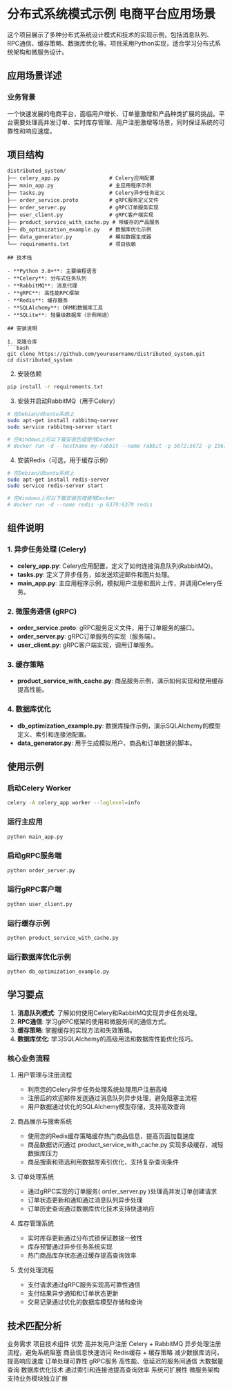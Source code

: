 # 分布式系统模式示例 电商平台应用场景

这个项目展示了多种分布式系统设计模式和技术的实现示例，包括消息队列、RPC通信、缓存策略、数据库优化等。项目采用Python实现，适合学习分布式系统架构和微服务设计。


## 应用场景详述
### 业务背景
一个快速发展的电商平台，面临用户增长、订单量激增和产品种类扩展的挑战。平台需要处理高并发订单、实时库存管理、用户注册激增等场景，同时保证系统的可靠性和响应速度。

## 项目结构

```
distributed_system/
├── celery_app.py                # Celery应用配置
├── main_app.py                  # 主应用程序示例
├── tasks.py                     # Celery异步任务定义
├── order_service.proto          # gRPC服务定义文件
├── order_server.py              # gRPC订单服务实现
├── user_client.py               # gRPC客户端实现
├── product_service_with_cache.py # 带缓存的产品服务
├── db_optimization_example.py   # 数据库优化示例
├── data_generator.py            # 模拟数据生成器
└── requirements.txt             # 项目依赖

## 技术栈

- **Python 3.8+**: 主要编程语言
- **Celery**: 分布式任务队列
- **RabbitMQ**: 消息代理
- **gRPC**: 高性能RPC框架
- **Redis**: 缓存服务
- **SQLAlchemy**: ORM和数据库工具
- **SQLite**: 轻量级数据库（示例用途）

## 安装说明

1. 克隆仓库
```bash
git clone https://github.com/yourusername/distributed_system.git
cd distributed_system
```

2. 安装依赖
```bash
pip install -r requirements.txt
```

3. 安装并启动RabbitMQ（用于Celery）
```bash
# 在Debian/Ubuntu系统上
sudo apt-get install rabbitmq-server
sudo service rabbitmq-server start

# 在Windows上可以下载安装包或使用Docker
# docker run -d --hostname my-rabbit --name rabbit -p 5672:5672 -p 15672:15672 rabbitmq:management
```

4. 安装Redis（可选，用于缓存示例）
```bash
# 在Debian/Ubuntu系统上
sudo apt-get install redis-server
sudo service redis-server start

# 在Windows上可以下载安装包或使用Docker
# docker run -d --name redis -p 6379:6379 redis
```

## 组件说明

### 1. 异步任务处理 (Celery)

- **celery_app.py**: Celery应用配置，定义了如何连接消息队列(RabbitMQ)。
- **tasks.py**: 定义了异步任务，如发送欢迎邮件和图片处理。
- **main_app.py**: 主应用程序示例，模拟用户注册和图片上传，并调用Celery任务。

### 2. 微服务通信 (gRPC)

- **order_service.proto**: gRPC服务定义文件，用于订单服务的接口。
- **order_server.py**: gRPC订单服务的实现（服务端）。
- **user_client.py**: gRPC客户端实现，调用订单服务。

### 3. 缓存策略

- **product_service_with_cache.py**: 商品服务示例，演示如何实现和使用缓存提高性能。

### 4. 数据库优化

- **db_optimization_example.py**: 数据库操作示例，演示SQLAlchemy的模型定义、索引和连接池配置。
- **data_generator.py**: 用于生成模拟用户、商品和订单数据的脚本。

## 使用示例

### 启动Celery Worker
```bash
celery -A celery_app worker --loglevel=info
```

### 运行主应用
```bash
python main_app.py
```

### 启动gRPC服务端
```bash
python order_server.py
```

### 运行gRPC客户端
```bash
python user_client.py
```

### 运行缓存示例
```bash
python product_service_with_cache.py
```

### 运行数据库优化示例
```bash
python db_optimization_example.py
```

## 学习要点

1. **消息队列模式**: 了解如何使用Celery和RabbitMQ实现异步任务处理。
2. **RPC通信**: 学习gRPC框架的使用和微服务间的通信方式。
3. **缓存策略**: 掌握缓存的实现方法和失效策略。
4. **数据库优化**: 学习SQLAlchemy的高级用法和数据库性能优化技巧。


### 核心业务流程
1. 
   用户管理与注册流程
   
   - 利用您的Celery异步任务处理系统处理用户注册高峰
   - 注册后的欢迎邮件发送通过消息队列异步处理，避免阻塞主流程
   - 用户数据通过优化的SQLAlchemy模型存储，支持高效查询
2. 
   商品展示与搜索系统
   
   - 使用您的Redis缓存策略缓存热门商品信息，提高页面加载速度
   - 商品数据访问通过 product_service_with_cache.py 实现多级缓存，减轻数据库压力
   - 商品搜索和筛选利用数据库索引优化，支持复杂查询条件
3. 
   订单处理系统
   
   - 通过gRPC实现的订单服务( order_server.py )处理高并发订单创建请求
   - 订单状态更新和通知通过消息队列异步处理
   - 订单历史查询通过数据库优化技术支持快速响应
4. 
   库存管理系统
   
   - 实时库存更新通过分布式锁保证数据一致性
   - 库存预警通过异步任务系统实现
   - 热门商品库存状态通过缓存提高查询效率
5. 
   支付处理流程
   
   - 支付请求通过gRPC服务实现高可靠性通信
   - 支付结果异步通知和订单状态更新
   - 交易记录通过优化的数据库模型存储和查询
## 技术匹配分析
业务需求 项目技术组件 优势 高并发用户注册 Celery + RabbitMQ 异步处理注册流程，避免系统阻塞 商品信息快速访问 Redis缓存 + 缓存策略 减少数据库访问，提高响应速度 订单处理可靠性 gRPC服务 高性能、低延迟的服务间通信 大数据量查询 数据库优化技术 通过索引和连接池提高查询效率 系统可扩展性 微服务架构 支持业务模块独立扩展